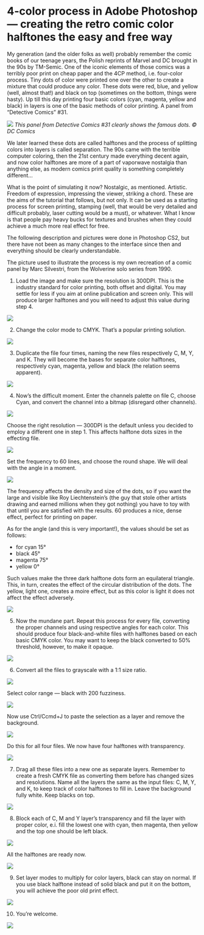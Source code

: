 # 4-color process in Adobe Photoshop — creating the retro comic color halftones the easy and free way

My generation (and the older folks as well) probably remember the comic books of our teenage years, the Polish reprints of Marvel and DC brought in the 90s by TM-Semic. One of the iconic elements of those comics was a terribly poor print on cheap paper and the 4CP method, i.e. four-color process. Tiny dots of color were printed one over the other to create a mixture that could produce any color. These dots were red, blue, and yellow (well, almost that!) and black on top (sometimes on the bottom, things were hasty). Up till this day printing four basic colors (cyan, magenta, yellow and black) in layers is one of the basic methods of color printing.
A panel from “Detective Comics” #31.

![](4cp/4CP_view.jpg)
*This panel from Detective Comics #31 clearly shows the famous dots. © DC Comics*

We later learned these dots are called halftones and the process of splitting colors into layers is called separation. The 90s came with the terrible computer coloring, then the 21st century made everything decent again, and now color halftones are more of a part of vaporwave nostalgia than anything else, as modern comics print quality is something completely different…

What is the point of simulating it now? Nostalgic, as mentioned. Artistic. Freedom of expression, impressing the viewer, striking a chord. These are the aims of the tutorial that follows, but not only. It can be used as a starting process for screen printing, stamping (well, that would be very detailed and difficult probably, laser cutting would be a must), or whatever. What I know is that people pay heavy bucks for textures and brushes when they could achieve a much more real effect for free.

The following description and pictures were done in Photoshop CS2, but there have not been as many changes to the interface since then and everything should be clearly understandable.

The picture used to illustrate the process is my own recreation of a comic panel by Marc Silvestri, from the Wolverine solo series from 1990.

1. Load the image and make sure the resolution is 300DPI. This is the industry standard for color printing, both offset and digital. You may settle for less if you aim at online publication and screen only. This will produce larger halftones and you will need to adjust this value during step 4.

![](4cp/4CP_01.png)

2. Change the color mode to CMYK. That’s a popular printing solution.

![](4cp/4CP_02.png)

3. Duplicate the file four times, naming the new files respectively C, M, Y, and K. They will become the bases for separate color halftones, respectively cyan, magenta, yellow and black (the relation seems apparent).

![](4cp/4CP_03.png)

4. Now’s the difficult moment. Enter the channels palette on file C, choose Cyan, and convert the channel into a bitmap (disregard other channels).

![](4cp/4CP_04a.png)

Choose the right resolution — 300DPI is the default unless you decided to employ a different one in step 1. This affects halftone dots sizes in the effecting file.

![](4cp/4CP_04b.png)

Set the frequency to 60 lines, and choose the round shape. We will deal with the angle in a moment.

![](4cp/4CP_04c.png)

The frequency affects the density and size of the dots, so if you want the large and visible like Roy Liechtenstein’s (the guy that stole other artists drawing and earned millions when they got nothing) you have to toy with that until you are satisfied with the results. 60 produces a nice, dense effect, perfect for printing on paper.

As for the angle (and this is very important!), the values should be set as follows:

* for cyan 15°
* black 45°
* magenta 75°
* yellow 0°

Such values make the three dark halftone dots form an equilateral triangle. This, in turn, creates the effect of the circular distribution of the dots. The yellow, light one, creates a moire effect, but as this color is light it does not affect the effect adversely.

![](4cp/4CP_04d.png)

5. Now the mundane part. Repeat this process for every file, converting the proper channels and using respective angles for each color. This should produce four black-and-white files with halftones based on each basic CMYK color. You may want to keep the black converted to 50% threshold, however, to make it opaque.

![](4cp/4CP_05.png)

6. Convert all the files to grayscale with a 1:1 size ratio.

![](4cp/4CP_06a.png)

Select color range — black with 200 fuzziness.

![](4cp/4CP_06b.png)

Now use Ctrl/Ccmd+J to paste the selection as a layer and remove the background.

![](4cp/4CP_06c.png)

Do this for all four files. We now have four halftones with transparency.

![](4cp/4CP_06d.png)

7. Drag all these files into a new one as separate layers. Remember to create a fresh CMYK file as converting them before has changed sizes and resolutions. Name all the layers the same as the input files: C, M, Y, and K, to keep track of color halftones to fill in. Leave the background fully white. Keep blacks on top.

![](4cp/4CP_07.png)

8. Block each of C, M and Y layer’s transparency and fill the layer with proper color, e.i. fill the lowest one with cyan, then magenta, then yellow and the top one should be left black.

![](4cp/4CP_08a.png)

All the halftones are ready now.

![](4cp/4CP_08b.png)

9. Set layer modes to multiply for color layers, black can stay on normal. If you use black halftone instead of solid black and put it on the bottom, you will achieve the poor old print effect.

![](4cp/4CP_09.png)

10.  You’re welcome.

![](4cp/4CP_10.png)
